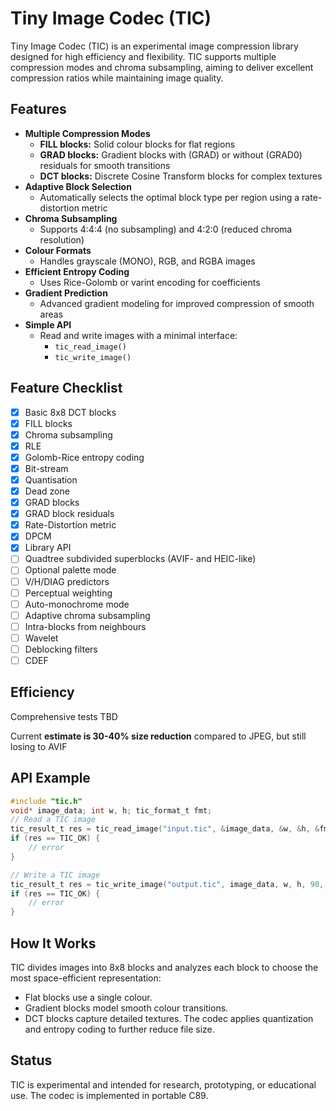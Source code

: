 # Tiny Image Codec (TIC)

Tiny Image Codec (TIC) is an experimental image compression library designed for high efficiency and flexibility. TIC supports multiple compression modes and chroma subsampling, aiming to deliver excellent compression ratios while maintaining image quality.

## Features

- **Multiple Compression Modes**
  - **FILL blocks:** Solid colour blocks for flat regions
  - **GRAD blocks:** Gradient blocks with (GRAD) or without (GRAD0) residuals for smooth transitions
  - **DCT blocks:** Discrete Cosine Transform blocks for complex textures
- **Adaptive Block Selection**
  - Automatically selects the optimal block type per region using a rate-distortion metric
- **Chroma Subsampling**
  - Supports 4:4:4 (no subsampling) and 4:2:0 (reduced chroma resolution)
- **Colour Formats**
  - Handles grayscale (MONO), RGB, and RGBA images
- **Efficient Entropy Coding**
  - Uses Rice-Golomb or varint encoding for coefficients
- **Gradient Prediction**
  - Advanced gradient modeling for improved compression of smooth areas
- **Simple API**
  - Read and write images with a minimal interface:
    - `tic_read_image()`
    - `tic_write_image()`

## Feature Checklist

- [x] Basic 8x8 DCT blocks
- [x] FILL blocks
- [x] Chroma subsampling
- [x] RLE
- [x] Golomb-Rice entropy coding
- [x] Bit-stream
- [x] Quantisation
- [x] Dead zone
- [x] GRAD blocks
- [x] GRAD block residuals
- [x] Rate-Distortion metric
- [x] DPCM
- [x] Library API
- [ ] Quadtree subdivided superblocks (AVIF- and HEIC-like)
- [ ] Optional palette mode
- [ ] V/H/DIAG predictors
- [ ] Perceptual weighting
- [ ] Auto-monochrome mode
- [ ] Adaptive chroma subsampling
- [ ] Intra-blocks from neighbours
- [ ] Wavelet
- [ ] Deblocking filters
- [ ] CDEF

## Efficiency

Comprehensive tests TBD

Current **estimate is 30-40% size reduction** compared to JPEG, but still losing to AVIF

## API Example
```c
#include "tic.h"
void* image_data; int w, h; tic_format_t fmt;
// Read a TIC image
tic_result_t res = tic_read_image("input.tic", &image_data, &w, &h, &fmt);
if (res == TIC_OK) {
    // error
}

// Write a TIC image
tic_result_t res = tic_write_image("output.tic", image_data, w, h, 90, TIC_FMT_RGB, TIC_SUBSAMPLING_420);
if (res == TIC_OK) {
    // error
}
```


## How It Works

TIC divides images into 8x8 blocks and analyzes each block to choose the most space-efficient representation:
- Flat blocks use a single colour.
- Gradient blocks model smooth colour transitions.
- DCT blocks capture detailed textures.
The codec applies quantization and entropy coding to further reduce file size.

## Status

TIC is experimental and intended for research, prototyping, or educational use. The codec is implemented in portable C89.